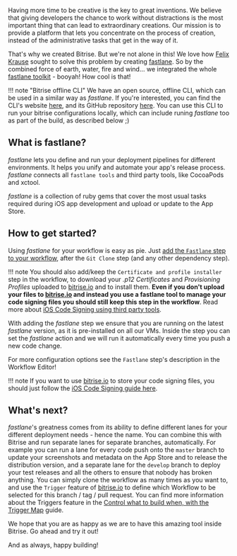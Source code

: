 Having more time to be creative is the key to great inventions.
We believe that giving developers the chance to work without distractions is the most important thing that can lead to extraordinary creations.
Our mission is to provide a platform that lets you concentrate on the process of creation,
instead of the administrative tasks that get in the way of it.

That's why we created Bitrise. But we're not alone in this!
We love how [Felix Krause](https://krausefx.com) sought to solve this problem by
creating [fastlane](https://fastlane.tools). So by the combined force of earth, water, fire and wind…
we integrated the whole [fastlane toolkit](https://fastlane.tools) - booyah! How cool is that!

!!! note "Bitrise offline CLI"
    We have an open source, offline CLI, which can be used in a similar way as _fastlane_.
    If you're interested, you can find the CLI's website [here](https://www.bitrise.io/cli),
    and its GitHub repository [here](https://github.com/bitrise-io/bitrise).
    You can use this CLI to run your bitrise configurations locally, which can
    include runing _fastlane_ too as part of the build, as described below ;)

## What is fastlane?

_fastlane_ lets you define and run your deployment pipelines for different environments.
It helps you unify and automate your app's release process.
_fastlane_ connects all `fastlane tools` and third party tools, like CocoaPods and xctool.

_fastlane_ is a collection of ruby gems that cover the most usual tasks required during iOS app development
and upload or update to the App Store.

## How to get started?

Using _fastlane_ for your workflow is easy as pie. Just [add the `Fastlane` step to your
workflow](/getting-started/manage-your-bitrise-workflow),
after the `Git Clone` step (and any other dependency step).

!!! note
    You should also add/keep the `Certificate and profile installer` step in the workflow,
    to download your _.p12 Certificates_ and _Provisioning Profiles_ uploaded to [bitrise.io](https://www.bitrise.io)
    and to install them. __Even if you don't upload your files to [bitrise.io](https://www.bitrise.io)
    and instead you use a fastlane tool to manage your code signing files you should
    still keep this step in the workflow__. Read more about [iOS Code Signing using
    third party tools](/ios/code-signing/#use-a-third-party-tool-to-manage-your-code-signing-files).

With adding the _fastlane_ step we ensure that you are running on the latest _fastlane_ version,
as it is pre-installed on all our VMs.
Inside the step you can set the _fastlane_ action and we will run it automatically every time you push a new code change.

For more configuration options see the `Fastlane` step's description in the Workflow Editor!

!!! note
    If you want to use [bitrise.io](https://www.bitrise.io) to store your code signing files,
    you should just follow the [iOS Code Signing guide here](/ios/code-signing/).

## What's next?

_fastlane_'s greatness comes from its ability to define different lanes for your different deployment needs - hence the name.
You can combine this with Bitrise and run separate lanes for separate branches, automatically.
For example you can run a lane for every code push onto the `master` branch to update your
screenshots and metadata on the App Store and to release the distribution version,
and a separate lane for the `develop` branch to deploy your test releases
and all the others to ensure that nobody has broken anything.
You can simply clone the workflow as many times as you want to,
and use the `Trigger` feature of [bitrise.io](https://www.bitrise.io) to define
which Workflow to be selected for this branch / tag / pull request.
You can find more information about the Triggers feature in the
[Control what to build when, with the Trigger Map](/webhooks/trigger-map/) guide.

We hope that you are as happy as we are to have this amazing tool inside Bitrise. Go ahead and try it out!

And as always, happy building!

